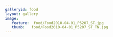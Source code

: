 ```yaml
---
galleryid: food
layout: gallery
image:
   feature:  food/Food2010-04-01_P5207_ST.jpg
   thumb:   food/Food2010-04-01_P5207_ST_TN.jpg
---
```

